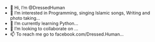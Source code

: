 - 👋 Hi, I’m @DressedHuman
- 👀 I’m interested in Programming, singing Islamic songs, Writing and photo taking...
- 🌱 I’m currently learning Python...
- 💞️ I’m looking to collaborate on ...
- 📫 To reach me go to facebook.com/Dressed.Human...

<!---
DressedHuman/DressedHuman is a ✨ special ✨ repository because its `README.md` (this file) appears on your GitHub profile.
You can click the Preview link to take a look at your changes.
--->
